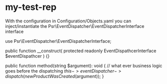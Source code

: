 # my-test-rep

With the configuration in Configuration/Objects.yaml you can inject/instantiate the Psr\EventDispatcher\EventDispatcherInterface interface

use Psr\EventDispatcher\EventDispatcherInterface;

public function __construct(
    protected readonly EventDispathcerInterface $eventDispathcer
) {}

public function method(string $argument): void
{
    // what ever business logic goes before the dispatching
    $this->eventDispatcher->dispatch(new ProductWasCreated($argument));
}
